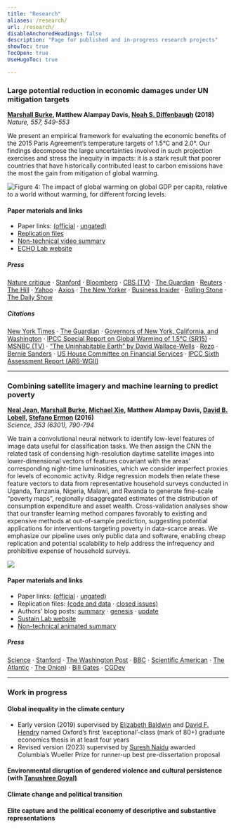 ```yaml
---
title: "Research"
aliases: /research/
url: /research/
disableAnchoredHeadings: false
description: "Page for published and in-progress research projects"
showToc: true
TocOpen: true
UseHugoToc: true

---
```


### Large potential reduction in economic damages under UN mitigation targets

**[Marshall Burke](https://web.stanford.edu/~mburke/), Matthew Alampay Davis, [Noah S. Diffenbaugh](https://profiles.stanford.edu/noah-diffenbaugh) (2018)**  
*Nature, 557, 549-553*

We present an empirical framework for evaluating the economic benefits of the 2015 Paris Agreement’s temperature targets of 1.5°C and 2.0°. Our findings decompose the large uncertainties involved in such projection exercises and stress the inequity in impacts: it is a stark result that poorer countries that have historically contributed least to carbon emissions have the most the gain from mitigation of global warming.

![Figure 4: The impact of global warming on global GDP per capita, relative to a world without warming, for different forcing levels.](https://media.springernature.com/full/springer-static/image/art%3A10.1038%2Fs41586-018-0071-9/MediaObjects/41586_2018_71_Fig4_HTML.jpg)

#### Paper materials and links

+ Paper links: [(official](https://doi.org/10.1038/s41586-018-0071-9) $\cdot$ [ungated)](/papers/BurkeDavisDiffenbaugh2018.pdf)
+ [Replication files](https://github.com/wmadavis/BDD2018)
+ [Non-technical video summary](http://www.youtube.com/watch?v=DafZSeIGLNE)
+ [ECHO Lab website](https://www.stanfordecholab.com/)

##### Press

[Nature critique](https://www.nature.com/articles/d41586-018-05198-7) $\cdot$
[Stanford](https://news.stanford.edu/2018/05/23/reducing-emissions-save-trillions/) $\cdot$
[Bloomberg](https://www.bna.com/money-fewer-woes-n57982093114/) $\cdot$
[CBS (TV)](https://www.youtube.com/watch?v=29c7dTBEdcA) $\cdot$
[The Guardian](https://www.theguardian.com/environment/2018/may/23/hitting-toughest-climate-target-will-save-world-30tn-in-damages-analysis-shows) $\cdot$
[Reuters](https://www.weforum.org/agenda/2018/05/strict-curbs-on-global-warming-would-buoy-world-economy) $\cdot$
[The Hill](https://thehill.com/opinion/energy-environment/389550-paris-agreement-goals-could-save-trillions-in-avoided-climate) $\cdot$
[Yahoo](https://www.yahoo.com/news/fighting-climate-change-could-save-172228421.html) $\cdot$
[Axios](https://www.axios.com/climate-change-paris-agreement-economic-costs-gdp-127aea31-085a-487d-b8b8-b1e7a2befcca.html) $\cdot$
[The New Yorker](https://www.newyorker.com/news/news-desk/the-false-choice-between-economic-growth-and-combatting-climate-change) $\cdot$
[Business Insider](https://www.businessinsider.com/climate-change-capitalism-economic-threat-worse-than-depression-2019-2?r=US&IR=T) $\cdot$
[Rolling Stone](https://www.rollingstone.com/politics/politics-news/why-the-green-new-deal-is-cheap-actually-965794/) $\cdot$
[The Daily Show](https://www.youtube.com/watch?v=40JS3W4um7o)

##### Citations

[New York Times](https://www.nytimes.com/2018/10/15/climate/trump-climate-change-fact-check.html?smid=tw-nytimes&smtyp=cur) $\cdot$
[The Guardian](https://www.theguardian.com/us-news/2018/oct/15/fact-check-donald-trumps-claims-versus-climate-science) $\cdot$
[Governors of New York, California, and Washington](https://www.usatoday.com/story/opinion/2018/06/01/climate-change-work-continues-trumps-paris-retreat-governors-column/661059002/) $\cdot$
[IPCC Special Report on Global Warming of 1.5°C (SR15)](https://www.ipcc.ch/sr15/chapter/chapter-3/) $\cdot$
[MSNBC (TV)](https://www.msnbc.com/morning-joe/watch/-we-are-entering-into-an-unprecedented-climate-1445411907673?fbclid=IwAR1pVWunxrM0UWURQKo06aSEMqZPFG6dZ_PZS4VDxbbn7u2cONwY_OaT5MY) $\cdot$
[“The Uninhabitable Earth” by David Wallace-Wells](https://www.penguinrandomhouse.com/books/586541/the-uninhabitable-earth-by-david-wallace-wells/) $\cdot$
[Rezo](https://www.nytimes.com/2019/05/25/world/europe/rezo-cdu-youtube-germany.html) $\cdot$
[Bernie Sanders](https://berniesanders.com/issues/the-green-new-deal/) $\cdot$
[US House Committee on Financial Services](https://financialservices.house.gov/calendar/eventsingle.aspx?EventID=404231#Wbcast03222017) $\cdot$
[IPCC Sixth Assessment Report (AR6-WGII)](https://www.ipcc.ch/report/ar6/wg2/)

---

### Combining satellite imagery and machine learning to predict poverty

**[Neal Jean](https://nealjean.com/), [Marshall Burke](https://web.stanford.edu/~mburke/), [Michael Xie](https://cs.stanford.edu/~eix/), Matthew Alampay Davis, [David B. Lobell](https://fse.fsi.stanford.edu/people/david_lobell), [Stefano Ermon](https://cs.stanford.edu/~ermon/) (2016)**  
*Science, 353 (6301), 790-794*  

We train a convolutional neural network to identify low-level features of image data useful for classification tasks. We then assign the CNN the related task of condensing high-resolution daytime satellite images into lower-dimensional vectors of features covariant with the areas’ corresponding night-time luminosities, which we consider imperfect proxies for levels of economic activity. Ridge regression models then relate these feature vectors to data from representative household surveys conducted in Uganda, Tanzania, Nigeria, Malawi, and Rwanda to generate fine-scale “poverty maps”, regionally disaggregated estimates of the distribution of consumption expenditure and asset wealth. Cross-validation analyses show that our transfer learning method compares favorably to existing and expensive methods at out-of-sample prediction, suggesting potential applications for interventions targeting poverty in data-scarce areas. We emphasize our pipeline uses only public data and software, enabling cheap replication and potential scalability to help address the infrequency and prohibitive expense of household surveys.

![](/papers/PovertyMap.png)

#### Paper materials and links

+ Paper links: [(official](https://doi.org/10.1126/science.aaf7894) $\cdot$ [ungated)](/papers/JeanEtAl2016.pdf)
+ Replication files: [(code and data](https://github.com/nealjean/predicting-poverty) $\cdot$ [closed issues)](https://github.com/nealjean/predicting-poverty/issues?q=is%3Aissue+is%3Aclosed)
+ Authors' blog posts: [summary](http://www.g-feed.com/2016/08/economics-from-space.html) $\cdot$ [genesis](http://www.g-feed.com/2016/08/risk-aversion-in-science.html) $\cdot$ [update](http://www.g-feed.com/2017/02/targeting-poverty-with-satellites.html)
+ [Sustain Lab website](http://sustain.stanford.edu/predicting-poverty)
+ [Non-technical animated summary](http://www.youtube.com/watch?v=DafZSeIGLNE)

##### Press

[Science](http://science.sciencemag.org/content/353/6301/753) $\cdot$
[Stanford](https://news.stanford.edu/2016/08/18/combining-satellite-data-machine-learning-to-map-poverty/) $\cdot$
[The Washington Post](https://www.washingtonpost.com/news/wonk/wp/2016/08/24/how-satellite-images-are-helping-find-the-worlds-hidden-poor/?noredirect=on&utm_term=.ad5ca2f277da) $\cdot$
[BBC](https://www.bbc.co.uk/news/science-environment-37122748) $\cdot$
[Scientific American](https://www.scientificamerican.com/article/2016-world-changing-ideas/) $\cdot$
[The Atlantic](https://www.theatlantic.com/technology/archive/2016/08/can-satellites-learn-to-see-poverty/497153/) $\cdot$
[The Onion](https://www.theonion.com/satellite-images-could-predict-poverty-1819563263)) $\cdot$ [Bill Gates](https://twitter.com/BillGates/status/773188644014350336) $\cdot$
[CGDev](https://www.cgdev.org/blog/can-we-measure-poverty-outer-space)

---

### Work in progress

#### Global inequality in the climate century

+ Early version (2019) supervised by [Elizabeth Baldwin](http://elizabeth-baldwin.me.uk/) and [David F. Hendry](https://www.nuffield.ox.ac.uk/people/profiles/david-hendry/) named Oxford’s first ‘exceptional’-class (mark of 80+) graduate economics thesis in at least four years
+ Revised version (2023) supervised by [Suresh Naidu](https://sites.santafe.edu/~snaidu/) awarded Columbia’s Wueller Prize for runner-up best pre-dissertation proposal

#### Environmental disruption of gendered violence and cultural persistence (with [Tanushree Goyal)](https://www.tanushreegoyal.com/)

#### Climate change and political transition

#### Elite capture and the political economy of descriptive and substantive representations